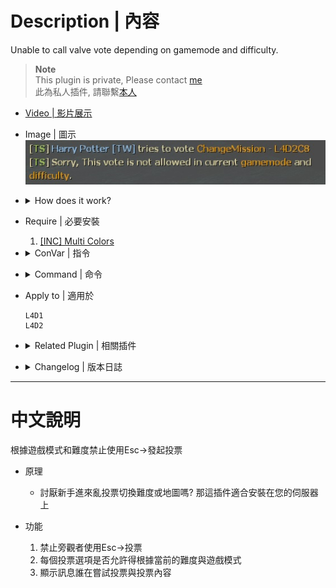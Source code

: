 # Description | 內容
Unable to call valve vote depending on gamemode and difficulty.

> __Note__ <br/>
This plugin is private, Please contact [me](https://github.com/fbef0102/Game-Private_Plugin#私人插件列表-private-plugins-list)<br/>
此為私人插件, 請聯繫[本人](https://github.com/fbef0102/Game-Private_Plugin#私人插件列表-private-plugins-list)

* [Video | 影片展示](https://youtu.be/SLV-CqriK8k)

* Image | 圖示
	<br/>![l4d_vote_block_1](image/l4d_vote_block_1.jpg)

* <details><summary>How does it work?</summary>

	* When idiot player tries to call valve to change difficulty or change map, block the vote and display message
</details>

* Require | 必要安裝
	1. [[INC] Multi Colors](https://github.com/fbef0102/L4D1_2-Plugins/releases/tag/Multi-Colors)

* <details><summary>ConVar | 指令</summary>

    * cfg/sourcemod/l4d_vote_block.cfg
        ```php
        // 0=Plugin off, 1=Plugin on.
        l4d_vote_block_allow "1"

        // If 1, allow spectator to call vote.
        l4d_vote_block_allow_spectator "0"

        // Turn on vote 'Change Alltalk' in these difficulty. 0=All, 1=Easy, 2=Normal, 4=Hard, 8=Impossible. Add numbers together. (Only check difficulty in Coop/Realism)
        l4d_vote_block_difficulty_tog_changealltalk "0"

        // Turn on vote 'Change Chapter' in these difficulty. 0=All, 1=Easy, 2=Normal, 4=Hard, 8=Impossible. Add numbers together. (Only check difficulty in Coop/Realism)
        l4d_vote_block_difficulty_tog_changechapter "0"

        // Turn on vote 'Change Difficulty' in these difficulty. 0=All, 1=Easy, 2=Normal, 4=Hard, 8=Impossible. Add numbers together. (Only check difficulty in Coop/Realism)
        l4d_vote_block_difficulty_tog_changedifficulty "0"

        // Turn on vote 'Change Mission' in these difficulty. 0=All, 1=Easy, 2=Normal, 4=Hard, 8=Impossible. Add numbers together. (Only check difficulty in Coop/Realism)
        l4d_vote_block_difficulty_tog_changemission "0"

        // Turn on vote 'Kick' in these difficulty. 0=All, 1=Easy, 2=Normal, 4=Hard, 8=Impossible. Add numbers together. (Only check difficulty in Coop/Realism)
        l4d_vote_block_difficulty_tog_kick "0"

        // Turn on vote 'Restar Game' in these difficulty. 0=All, 1=Easy, 2=Normal, 4=Hard, 8=Impossible. Add numbers together. (Only check difficulty in Coop/Realism)
        l4d_vote_block_difficulty_tog_restartgame "0"

        // Turn on vote 'Return to Lobby' in these difficulty. 0=All, 1=Easy, 2=Normal, 4=Hard, 8=Impossible. Add numbers together. (Only check difficulty in Coop/Realism)
        l4d_vote_block_difficulty_tog_returntolobby "0"

        // Turn on vote 'Change Alltalk' in these game modes. 0=All, 1=Coop/Realism, 2=Survival, 4=Versus, 8=Scavenge. Add numbers together.
        l4d_vote_block_modes_tog_changealltalk "0"

        // Turn on vote 'Change Chapter' in these game modes. 0=All, 1=Coop/Realism, 2=Survival, 4=Versus, 8=Scavenge. Add numbers together.
        l4d_vote_block_modes_tog_changechapter "0"

        // Turn on vote 'Change Difficulty' in these game modes. 0=All, 1=Coop/Realism, 2=Survival, 4=Versus, 8=Scavenge. Add numbers together.
        l4d_vote_block_modes_tog_changedifficulty "0"

        // Turn on vote 'Change Mission' in these game modes. 0=All, 1=Coop/Realism, 2=Survival, 4=Versus, 8=Scavenge. Add numbers together.
        l4d_vote_block_modes_tog_changemission "0"

        // Turn on vote 'Kick' in these game modes. 0=All, 1=Coop/Realism, 2=Survival, 4=Versus, 8=Scavenge. Add numbers together.
        l4d_vote_block_modes_tog_kick "0"

        // Turn on vote 'Restar Game' in these game modes. 0=All, 1=Coop/Realism, 2=Survival, 4=Versus, 8=Scavenge. Add numbers together.
        l4d_vote_block_modes_tog_restartgame "0"

        // Turn on vote 'Return to Lobby' in these game modes. 0=All, 1=Coop/Realism, 2=Survival, 4=Versus, 8=Scavenge. Add numbers together.
        l4d_vote_block_modes_tog_returntolobby "0"
        ```
</details>

* <details><summary>Command | 命令</summary>
    
    None
</details>

* Apply to | 適用於
    ```
    L4D1
    L4D2
    ```

* <details><summary>Related Plugin | 相關插件</summary>

	1. [kickthevoter](https://github.com/fbef0102/Game-Private_Plugin/tree/main/kickthevoter): Make It So The Person Calling The Vote Gets Kicked!
		> 使用Esc->發起投票的人將會被反踢出去伺服器
</details>

* <details><summary>Changelog | 版本日誌</summary>

    * v1.0
	    * Initial Release
</details>

- - - -
# 中文說明
根據遊戲模式和難度禁止使用Esc->發起投票

* 原理
    * 討厭新手進來亂投票切換難度或地圖嗎? 那這插件適合安裝在您的伺服器上

* 功能
	1. 禁止旁觀者使用Esc->投票
	2. 每個投票選項是否允許得根據當前的難度與遊戲模式
    3. 顯示訊息誰在嘗試投票與投票內容



